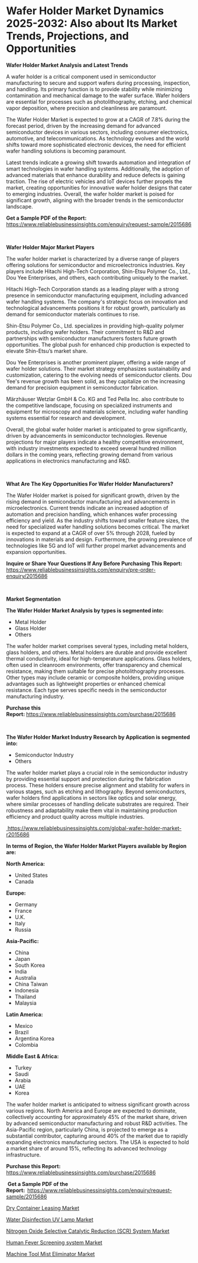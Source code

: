 <p><h1>Wafer Holder Market Dynamics 2025-2032: Also about Its Market Trends, Projections, and Opportunities</h1></p><p><strong>Wafer Holder Market Analysis and Latest Trends</strong></p>
<p><p>A wafer holder is a critical component used in semiconductor manufacturing to secure and support wafers during processing, inspection, and handling. Its primary function is to provide stability while minimizing contamination and mechanical damage to the wafer surface. Wafer holders are essential for processes such as photolithography, etching, and chemical vapor deposition, where precision and cleanliness are paramount.</p><p>The Wafer Holder Market is expected to grow at a CAGR of 7.8% during the forecast period, driven by the increasing demand for advanced semiconductor devices in various sectors, including consumer electronics, automotive, and telecommunications. As technology evolves and the world shifts toward more sophisticated electronic devices, the need for efficient wafer handling solutions is becoming paramount.</p><p>Latest trends indicate a growing shift towards automation and integration of smart technologies in wafer handling systems. Additionally, the adoption of advanced materials that enhance durability and reduce defects is gaining traction. The rise of electric vehicles and IoT devices further propels the market, creating opportunities for innovative wafer holder designs that cater to emerging industries. Overall, the wafer holder market is poised for significant growth, aligning with the broader trends in the semiconductor landscape.</p></p>
<p><strong>Get a Sample PDF of the Report:&nbsp;</strong> <a href="https://www.reliablebusinessinsights.com/enquiry/request-sample/2015686?utm_campaign=2840&utm_medium=2&utm_source=Github&utm_content=ia&utm_term=29032025&utm_id=wafer-holder">https://www.reliablebusinessinsights.com/enquiry/request-sample/2015686</a></p>
<p>&nbsp;</p>
<p><strong>Wafer Holder Major Market Players</strong></p>
<p><p>The wafer holder market is characterized by a diverse range of players offering solutions for semiconductor and microelectronics industries. Key players include Hitachi High-Tech Corporation, Shin-Etsu Polymer Co., Ltd., Dou Yee Enterprises, and others, each contributing uniquely to the market.</p><p>Hitachi High-Tech Corporation stands as a leading player with a strong presence in semiconductor manufacturing equipment, including advanced wafer handling systems. The company's strategic focus on innovation and technological advancements positions it for robust growth, particularly as demand for semiconductor materials continues to rise.</p><p>Shin-Etsu Polymer Co., Ltd. specializes in providing high-quality polymer products, including wafer holders. Their commitment to R&D and partnerships with semiconductor manufacturers fosters future growth opportunities. The global push for enhanced chip production is expected to elevate Shin-Etsu’s market share.</p><p>Dou Yee Enterprises is another prominent player, offering a wide range of wafer holder solutions. Their market strategy emphasizes sustainability and customization, catering to the evolving needs of semiconductor clients. Dou Yee's revenue growth has been solid, as they capitalize on the increasing demand for precision equipment in semiconductor fabrication.</p><p>Märzhäuser Wetzlar GmbH & Co. KG and Ted Pella Inc. also contribute to the competitive landscape, focusing on specialized instruments and equipment for microscopy and materials science, including wafer handling systems essential for research and development.</p><p>Overall, the global wafer holder market is anticipated to grow significantly, driven by advancements in semiconductor technologies. Revenue projections for major players indicate a healthy competitive environment, with industry investments expected to exceed several hundred million dollars in the coming years, reflecting growing demand from various applications in electronics manufacturing and R&D.</p></p>
<p>&nbsp;</p>
<p><strong>What Are The Key Opportunities For Wafer Holder Manufacturers?</strong></p>
<p><p>The Wafer Holder market is poised for significant growth, driven by the rising demand in semiconductor manufacturing and advancements in microelectronics. Current trends indicate an increased adoption of automation and precision handling, which enhances wafer processing efficiency and yield. As the industry shifts toward smaller feature sizes, the need for specialized wafer handling solutions becomes critical. The market is expected to expand at a CAGR of over 5% through 2028, fueled by innovations in materials and design. Furthermore, the growing prevalence of technologies like 5G and IoT will further propel market advancements and expansion opportunities.</p></p>
<p><strong>Inquire or Share Your Questions If Any Before Purchasing This Report:</strong> <a href="https://www.reliablebusinessinsights.com/enquiry/pre-order-enquiry/2015686?utm_campaign=2840&utm_medium=2&utm_source=Github&utm_content=ia&utm_term=29032025&utm_id=wafer-holder">https://www.reliablebusinessinsights.com/enquiry/pre-order-enquiry/2015686</a></p>
<p>&nbsp;</p>
<p><strong>Market Segmentation</strong></p>
<p><strong>The Wafer Holder Market Analysis by types is segmented into:</strong></p>
<p><ul><li>Metal Holder</li><li>Glass Holder</li><li>Others</li></ul></p>
<p><p>The wafer holder market comprises several types, including metal holders, glass holders, and others. Metal holders are durable and provide excellent thermal conductivity, ideal for high-temperature applications. Glass holders, often used in cleanroom environments, offer transparency and chemical resistance, making them suitable for precise photolithography processes. Other types may include ceramic or composite holders, providing unique advantages such as lightweight properties or enhanced chemical resistance. Each type serves specific needs in the semiconductor manufacturing industry.</p></p>
<p><strong>Purchase this Report:&nbsp;</strong><a href="https://www.reliablebusinessinsights.com/purchase/2015686?utm_campaign=2840&utm_medium=2&utm_source=Github&utm_content=ia&utm_term=29032025&utm_id=wafer-holder">https://www.reliablebusinessinsights.com/purchase/2015686</a></p>
<p>&nbsp;</p>
<p><strong>The Wafer Holder Market Industry Research by Application is segmented into:</strong></p>
<p><ul><li>Semiconductor Industry</li><li>Others</li></ul></p>
<p><p>The wafer holder market plays a crucial role in the semiconductor industry by providing essential support and protection during the fabrication process. These holders ensure precise alignment and stability for wafers in various stages, such as etching and lithography. Beyond semiconductors, wafer holders find applications in sectors like optics and solar energy, where similar processes of handling delicate substrates are required. Their robustness and adaptability make them vital in maintaining production efficiency and product quality across multiple industries.</p></p>
<p><a href="https://www.reliablebusinessinsights.com/global-wafer-holder-market-r2015686?utm_campaign=2840&utm_medium=2&utm_source=Github&utm_content=ia&utm_term=29032025&utm_id=wafer-holder">&nbsp;https://www.reliablebusinessinsights.com/global-wafer-holder-market-r2015686</a></p>
<p><strong>In terms of Region, the Wafer Holder Market Players available by Region are:</strong></p>
<p>
    <p> <strong> North America: </strong>
        <ul>
            <li>United States</li>
            <li>Canada</li>
        </ul>
        </p> 
    <p> <strong> Europe: </strong>
        <ul>
            <li>Germany</li>
            <li>France</li>
            <li>U.K.</li>
            <li>Italy</li>
            <li>Russia</li>
        </ul>
        </p> 
    <p> <strong> Asia-Pacific: </strong>
        <ul>
            <li>China</li>
            <li>Japan</li>
            <li>South Korea</li>
            <li>India</li>
            <li>Australia</li>
            <li>China Taiwan</li>
            <li>Indonesia</li>
            <li>Thailand</li>
            <li>Malaysia</li>
        </ul>
        </p> 
    <p> <strong> Latin America: </strong>
        <ul>
            <li>Mexico</li>
            <li>Brazil</li>
            <li>Argentina Korea</li>
            <li>Colombia</li>
        </ul>
        </p> 
    <p> <strong> Middle East & Africa: </strong>
        <ul>
            <li>Turkey</li>
            <li>Saudi</li>
            <li>Arabia</li>
            <li>UAE</li>
            <li>Korea</li>
        </ul>
    </p>
    </p>
<p><p>The wafer holder market is anticipated to witness significant growth across various regions. North America and Europe are expected to dominate, collectively accounting for approximately 45% of the market share, driven by advanced semiconductor manufacturing and robust R&D activities. The Asia-Pacific region, particularly China, is projected to emerge as a substantial contributor, capturing around 40% of the market due to rapidly expanding electronics manufacturing sectors. The USA is expected to hold a market share of around 15%, reflecting its advanced technology infrastructure.</p></p>
<p><strong>Purchase this Report: </strong><a href="https://www.reliablebusinessinsights.com/purchase/2015686?utm_campaign=2840&utm_medium=2&utm_source=Github&utm_content=ia&utm_term=29032025&utm_id=wafer-holder">https://www.reliablebusinessinsights.com/purchase/2015686</a></p>
<p>&nbsp;<strong>Get a Sample PDF of the Report:&nbsp;&nbsp;</strong><a href="https://www.reliablebusinessinsights.com/enquiry/request-sample/2015686?utm_campaign=2840&utm_medium=2&utm_source=Github&utm_content=ia&utm_term=29032025&utm_id=wafer-holder">https://www.reliablebusinessinsights.com/enquiry/request-sample/2015686</a></p>
<p><strong></strong></p>
<p><p><a href="https://www.linkedin.com/pulse/qualitative-quantitative-insights-dry-container-leasing-market-7fxcf?utm_campaign=2840&utm_medium=2&utm_source=Github&utm_content=ia&utm_term=29032025&utm_id=wafer-holder">Dry Container Leasing Market</a></p><p><a href="https://www.linkedin.com/pulse/projected-cagr-72-report-water-disinfection-uv-lamp-market-bazaf?utm_campaign=2840&utm_medium=2&utm_source=Github&utm_content=ia&utm_term=29032025&utm_id=wafer-holder">Water Disinfection UV Lamp Market</a></p><p><a href="https://www.linkedin.com/pulse/nitrogen-oxide-selective-catalytic-reduction-scr-system-ba7pf?utm_campaign=2840&utm_medium=2&utm_source=Github&utm_content=ia&utm_term=29032025&utm_id=wafer-holder">Nitrogen Oxide Selective Catalytic Reduction (SCR) System Market</a></p><p><a href="https://www.linkedin.com/pulse/human-fever-screening-system-market-scopegrowingat-cagr-yvmpf?utm_campaign=2840&utm_medium=2&utm_source=Github&utm_content=ia&utm_term=29032025&utm_id=wafer-holder">Human Fever Screening system Market</a></p><p><a href="https://www.linkedin.com/pulse/comprehensive-machine-tool-mist-eliminator-report-industry-oro6f?utm_campaign=2840&utm_medium=2&utm_source=Github&utm_content=ia&utm_term=29032025&utm_id=wafer-holder">Machine Tool Mist Eliminator Market</a></p></p>